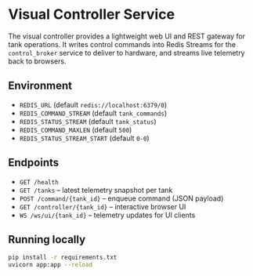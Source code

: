 # Visual Controller Service

The visual controller provides a lightweight web UI and REST gateway for tank
operations. It writes control commands into Redis Streams for the
`control_broker` service to deliver to hardware, and streams live telemetry back
to browsers.

## Environment

- `REDIS_URL` (default `redis://localhost:6379/0`)
- `REDIS_COMMAND_STREAM` (default `tank_commands`)
- `REDIS_STATUS_STREAM` (default `tank_status`)
- `REDIS_COMMAND_MAXLEN` (default `500`)
- `REDIS_STATUS_STREAM_START` (default `0-0`)

## Endpoints

- `GET /health`
- `GET /tanks` – latest telemetry snapshot per tank
- `POST /command/{tank_id}` – enqueue command (JSON payload)
- `GET /controller/{tank_id}` – interactive browser UI
- `WS /ws/ui/{tank_id}` – telemetry updates for UI clients

## Running locally

```bash
pip install -r requirements.txt
uvicorn app:app --reload
```

